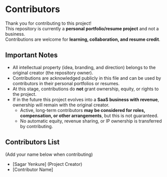 # Contributors

Thank you for contributing to this project!  
This repository is currently a **personal portfolio/resume project** and not a business.  
Contributions are welcome for **learning, collaboration, and resume credit**.

## Important Notes
- All intellectual property (idea, branding, and direction) belongs to the original creator (the repository owner).  
- Contributions are acknowledged publicly in this file and can be used by contributors in their personal portfolios or resumes.  
- At this stage, contributions do **not** grant ownership, equity, or rights to the project.  
- If in the future this project evolves into a **SaaS business with revenue**, ownership will remain with the original creator.  
  - Active, long-term contributors **may be considered for roles, compensation, or other arrangements**, but this is not guaranteed.  
  - No automatic equity, revenue sharing, or IP ownership is transferred by contributing.  

## Contributors List
(Add your name below when contributing)

- [Sagar Yenkure] (Project Creator)
- [Contributor Name]  
